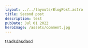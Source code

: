 ```yaml
---
layout: ../../layouts/BlogPost.astro
title: Second post
description: test
pubDate: Jul 01 2022
heroImage: /assets/comment.jpg
---
```


t﻿sadsdasdasd
